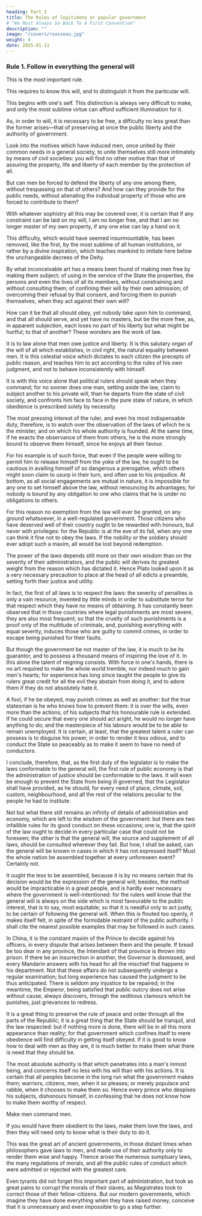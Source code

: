 ```yaml
---
heading: Part 2
title: The Rules of legitimate or popular government
# "We Must Always Go Back To A First Convention"
description: ""
image: "/covers/rousseau.jpg"
weight: 4
date: 2025-01-11
---
```



<!-- ### The Rules of legitimate or popular government -->

### Rule 1. Follow in everything the general will

This is the most important rule.

This requires to know this will, and to distinguish it from the particular will.

This begins with one's self. This distinction is always very difficult to make, and only the most sublime virtue can afford sufficient illumination for it.

As, in order to will, it is necessary to be free, a difficulty no less great than the former arises—that of preserving at once the public liberty and the authority of government.

Look into the motives which have induced men, once united by their common needs in a general society, to unite themselves still more intimately by means of civil societies: you will find no other motive than that of assuring the property, life and liberty of each member by the protection of all. 

But can men be forced to defend the liberty of any one among them, without trespassing on that of others? And how can they provide for the public needs, without alienating the individual property of those who are forced to contribute to them?

With whatever sophistry all this may be covered over, it is certain that if any constraint can be laid on my will, I am no longer free, and that I am no longer master of my own property, if any one else can lay a hand on it. 

This difficulty, which would have seemed insurmountable, has been removed, like the first, by the most sublime of all human institutions, or rather by a divine inspiration, which teaches mankind to imitate here below the unchangeable decrees of the Deity. 

By what inconceivable art has a means been found of making men free by making them subject; of using in the service of the State the properties, the persons and even the lives of all its members, without constraining and without consulting them; of confining their will by their own admission; of overcoming their refusal by that consent, and forcing them to punish themselves, when they act against their own will?

How can it be that all should obey, yet nobody take upon him to command, and that all should serve, and yet have no masters, but be the more free, as, in apparent subjection, each loses no part of his liberty but what might be hurtful; to that of another? These wonders are the work of law.

It is to law alone that men owe justice and liberty. It is this salutary organ of the will of all which establishes, in civil right, the natural equality between men. It is this celestial voice which dictates to each citizen the precepts of public reason, and teaches him to act according to the rules of his own judgment, and not to behave inconsistently with himself. 

It is with this voice alone that political rulers should speak when they command; for no sooner does one man, setting aside the law, claim to subject another to his private will, than he departs from the state of civil society, and confronts him face to face in the pure state of nature, in which obedience is prescribed solely by necessity.

The most pressing interest of the ruler, and even his most indispensable duty, therefore, is to watch over the observation of the laws of which he is the minister, and on which his whole authority is founded. At the same time, if he exacts the observance of them from others, he is the more strongly bound to observe them himself, since he enjoys all their favour. 

For his example is of such force, that even if the people were willing to permit him to release himself from the yoke of the law, he ought to be cautious in availing himself of so dangerous a prerogative, which others might soon claim to usurp in their turn, and often use to his prejudice. At bottom, as all social engagements are mutual in nature, it is impossible for any one to set himself above the law, without renouncing its advantages; for nobody is bound by any obligation to one who claims that he is under no obligations to others. 

For this reason no exemption from the law will ever be granted, on any ground whatsoever, in a well-regulated government. Those citizens who have deserved well of their country ought to be rewarded with honours, but never with privileges: for the Republic is at the eve of its fall, when any one can think it fine not to obey the laws. If the nobility or the soldiery should ever adopt such a maxim, all would be lost beyond redemption.

The power of the laws depends still more on their own wisdom than on the severity of their administrators, and the public will derives its greatest weight from the reason which has dictated it. Hence Plato looked upon it as a very necessary precaution to place at the head of all edicts a preamble, setting forth their justice and utility. 

In fact, the first of all laws is to respect the laws: the severity of penalties is only a vain resource, invented by little minds in order to substitute terror for that respect which they have no means of obtaining. It has constantly been observed that in those countries where legal punishments are most severe, they are also most frequent; so that the cruelty of such punishments is a proof only of the multitude of criminals, and, punishing everything with equal severity, induces those who are guilty to commit crimes, in order to escape being punished for their faults.

But though the government be not master of the law, it is much to be its guarantor, and to possess a thousand means of inspiring the love of it. In this alone the talent of reigning consists. With force in one's hands, there is no art required to make the whole world tremble, nor indeed much to gain men's hearts; for experience has long since taught the people to give its rulers great credit for all the evil they abstain from doing it, and to adore them if they do not absolutely hate it.

A fool, if he be obeyed, may punish crimes as well as another: but the true statesman is he who knows how to prevent them: it is over the wills, even more than the actions, of his subjects that his honourable rule is extended. If he could secure that every one should act aright, he would no longer have anything to do; and the masterpiece of his labours would be to be able to remain unemployed. It is certain, at least, that the greatest talent a ruler can possess is to disguise his power, in order to render it less odious, and to conduct the State so peaceably as to make it seem to have no need of conductors.

I conclude, therefore, that, as the first duty of the legislator is to make the laws conformable to the general will, the first rule of public economy is that the administration of justice should be conformable to the laws. It will even be enough to prevent the State from being ill governed, that the Legislator shall have provided, as he should, for every need of place, climate, soil, custom, neighbourhood, and all the rest of the relations peculiar to the people he had to institute. 

Not but what there still remains an infinity of details of administration and economy, which are left to the wisdom of the government: but there are two infallible rules for its good conduct on these occasions; one is, that the spirit of the law ought to decide in every particular case that could not be foreseen; the other is that the general will, the source and supplement of all laws, should be consulted wherever they fail. But how, I shall be asked, can the general will be known in cases in which it has not expressed itself? Must the whole nation be assembled together at every unforeseen event? Certainly not. 

It ought the less to be assembled, because it is by no means certain that its decision would be the expression of the general will; besides, the method would be impracticable in a great people, and is hardly ever necessary where the government is well-intentioned: for the rulers well know that the general will is always on the side which is most favourable to the public interest, that is to say, most equitable; so that it is needful only to act justly, to be certain of following the general will. When this is flouted too openly, it makes itself felt, in spite of the formidable restraint of the public authority. I shall cite the nearest possible examples that may be followed in such cases.

In China, it is the constant maxim of the Prince to decide against his officers, in every dispute that arises between them and the people. If bread be too dear in any province, the Intendant of that province is thrown into prison. If there be an insurrection in another, the Governor is dismissed, and every Mandarin answers with his head for all the mischief that happens in his department. Not that these affairs do not subsequently undergo a regular examination; but long experience has caused the judgment to be thus anticipated. There is seldom any injustice to be repaired; in the meantime, the Emperor, being satisfied that public outcry does not arise without cause, always discovers, through the seditious clamours which he punishes, just grievances to redress.

It is a great thing to preserve the rule of peace and order through all the parts of the Republic; it is a great thing that the State should be tranquil, and the law respected: but if nothing more is done, there will be in all this more appearance than reality; for that government which confines itself to mere obedience will find difficulty in getting itself obeyed. If it is good to know how to deal with men as they are, it is much better to make them what there is need that they should be.

The most absolute authority is that which penetrates into a man's inmost being, and concerns itself no less with his will than with his actions. It is certain that all peoples become in the long run what the government makes them; warriors, citizens, men, when it so pleases; or merely populace and rabble, when it chooses to make them so. Hence every prince who despises his subjects, dishonours himself, in confessing that he does not know how to make them worthy of respect. 

Make men command men.

If you would have them obedient to the laws, make them love the laws, and then they will need only to know what is their duty to do it. 

This was the great art of ancient governments, in those distant times when philosophers gave laws to men, and made use of their authority only to render them wise and happy. Thence arose the numerous sumptuary laws, the many regulations of morals, and all the public rules of conduct which were admitted or rejected with the greatest care.

Even tyrants did not forget this important part of administration, but took as great pains to corrupt the morals of their slaves, as Magistrates took to correct those of their fellow-citizens. But our modern governments, which imagine they have done everything when they have raised money, conceive that it is unnecessary and even impossible to go a step further.
